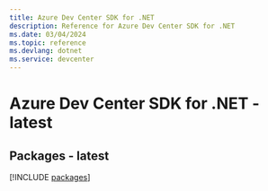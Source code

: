 ```yaml
---
title: Azure Dev Center SDK for .NET
description: Reference for Azure Dev Center SDK for .NET
ms.date: 03/04/2024
ms.topic: reference
ms.devlang: dotnet
ms.service: devcenter
---
```

# Azure Dev Center SDK for .NET - latest
## Packages - latest
[!INCLUDE [packages](dev-center-index.md)]